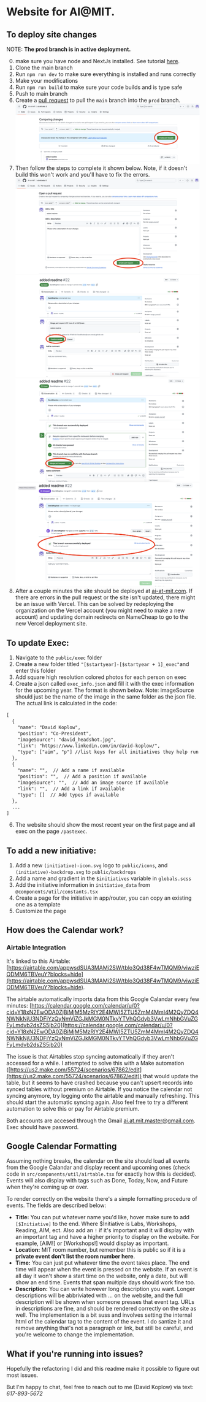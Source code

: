 # Website for AI@MIT.


## To deploy site changes

NOTE: **The prod branch is in active deployment.**

0) make sure you have node and NextJs installed. See tutorial [here](https://nextjs.org/docs/getting-started/installation).
1) Clone the main branch
2) Run `npm run dev` to make sure everything is installed and runs correctly
3) Make your modifications
4) Run `npm run build` to make sure your code builds and is type safe
5) Push to main branch
6) Create a [pull request](https://github.com/AI-at-MIT/ai.mit.edu/pulls) to pull the `main` branch into the `prod` branch. 
![image info](./readme_assets/PR1.png)
7) Then follow the steps to complete it shown below. Note, if it doesn't build this won't work and you'll have to fix the errors.
![image info](./readme_assets/PR2.png)
![image info](./readme_assets/PR3.png)
![image info](./readme_assets/PR4.png)
![image info](./readme_assets/PR5.png)
8) After a couple minutes the site should be deployed at [ai-at-mit.com](https://www.ai-at-mit.com/). If there are errors in the pull request or the site isn't updated, there might be an issue with Vercel. This can be solved by redeploying the organization on the Vercel account (you might need to make a new account) and updating domain redirects on NameCheap to go to the new Vercel deployment site.


## To update Exec:
1) Navigate to the `public/exec` folder
2) Create a new folder titled `"[$startyear]-[$startyear + 1]_exec"`and enter this folder
4) Add square high resolution colored photos for each person on exec
5) Create a json called `exec_info.json` and fill it with the exec information for the upcoming year. The format is shown below. 
Note: imageSource should just be the name of the image in the same folder as the json file. The actual link is calculated in the code:
```
[
  {
    "name": "David Koplow",
    "position": "Co-President",
    "imageSource": "david_headshot.jpg",
    "link": "https://www.linkedin.com/in/david-koplow/",
    "type": ["aim", "p"] //list keys for all initiatives they help run
  },
  {
    "name": "",  // Add a name if available
    "position": "",  // Add a position if available
    "imageSource": "",  // Add an image source if available
    "link": "",  // Add a link if available
    "type": []  // Add types if available
  }, 
  ...
]
```
6) The website should show the most recent year on the first page and all exec on the page `/pastexec`.

## To add a new initiative:
1) Add a new `(initiative)-icon.svg` logo to `public/icons`, and `(initiative)-backdrop.svg` to `public/backdrops`
2) Add a name and gradient in the `$initiatives` variable in `globals.scss` 
3) Add the initiative information in `initiative_data` from `@components/util/constants.tsx`
4) Create a page for the initiative in app/router, you can copy an existing one as a template
5) Customize the page


## How does the Calendar work?

### Airtable Integration

It's linked to this Airtable:
[https://airtable.com/appwsdSUA3MAMj2SW/tblo3Qd38F4wTMQM9/viwziEODMM6TBVeuY?blocks=hide](https://airtable.com/appwsdSUA3MAMj2SW/tblo3Qd38F4wTMQM9/viwziEODMM6TBVeuY?blocks=hide). 

The airtable automatically imports data from this Google Calandar every few minutes: 
[https://calendar.google.com/calendar/u/0?cid=Y18xN2EwODA0ZjBiMjM5MzRlY2E4MWI5ZTU5ZmM4MmI4M2QyZDQ4NWNkNjU3NDFiYzQyNmViZGJkMGM0NTkyYTVhQGdyb3VwLmNhbGVuZGFyLmdvb2dsZS5jb20](https://calendar.google.com/calendar/u/0?cid=Y18xN2EwODA0ZjBiMjM5MzRlY2E4MWI5ZTU5ZmM4MmI4M2QyZDQ4NWNkNjU3NDFiYzQyNmViZGJkMGM0NTkyYTVhQGdyb3VwLmNhbGVuZGFyLmdvb2dsZS5jb20)

The issue is that Airtables stop syncing automatically if they aren't accessed for a while. I attempted to solve this with a Make automation ([https://us2.make.com/55724/scenarios/67862/edit](https://us2.make.com/55724/scenarios/67862/edit)) that would update the table, but it seems to have crashed because you can't upsert records into synced tables without premium on Airtable. If you notice the calendar not syncing anymore, try logging onto the airtable and manually refreshing. This should start the automatic syncing again. Also feel free to try a different automation to solve this or pay for Airtable premium. 

Both accounts are accesed through the Gmail [ai.at.mit.master@gmail.com](mailto:ai.at.mit.master@gmail.com). Exec should have password. 

## Google Calendar Formatting

Assuming nothing breaks, the calendar on the site should load all events from the Google Calandar and display recent and upcoming ones (check code in `src/components/util/airtable.tsx` for exactly how this is decided). Events will also display with tags such as Done, Today, Now, and Future when they're coming up or over. 

To render correctly on the website there's a simple formatting procedure of events. The fields are described below:

* **Title:** You can put whatever name you'd like, hover make sure to add `[$Initiative]` to the end. Where $Initiative is Labs, Workshops, Reading, AIM, ect. Also add an `!` if it's important and it will display with an important tag and have a higher priority to display on the website. For example, [AIM!] or [Workshops!] would display as important.  
* **Location:** MIT room number, but remember this is public so if it is a **private event don't list the room number here**.
* **Time:** You can just put whatever time the event takes place. The end time will appear when the event is pressed on the website. If an event is all day it won't show a start time on the website, only a date, but will show an end time. Events that span multiple days should work fine too.
* **Description:** You can write however long description you want. Longer descriptions will be abbriviated with ... on the website, and the full description will be shown when someone presses that event tag. URLs in descriptions are fine, and should be rendered correctly on the site as well. The implementation is a bit suss and involves setting the internal html of the calendar tag to the content of the event. I do santize it and remove anything that's not a paragraph or link, but still be careful, and you're welcome to change the implementation.


## What if you're running into issues?

Hopefully the refactoring I did and this readme make it possible to figure out most issues. 

But I'm happy to chat, feel free to reach out to me (David Koplow) via text: *617-893-5672*